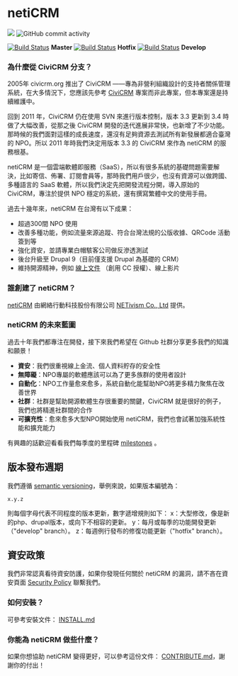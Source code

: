 netiCRM 
==============

<img src="https://img.shields.io/github/last-commit/NETivism/netiCRM">
<img alt="GitHub commit activity" src="https://img.shields.io/github/commit-activity/m/NETivism/netiCRM"> 

[![Build Status](https://github.com/NETivism/netiCRM/actions/workflows/ci.yml/badge.svg?branch=master)](https://github.com/NETivism/netiCRM/actions?query=branch%3Amaster+) **Master**
[![Build Status](https://github.com/NETivism/netiCRM/actions/workflows/ci.yml/badge.svg?branch=hotfix)](https://github.com/NETivism/netiCRM/actions?query=branch%3Ahotfix) **Hotfix**
[![Build Status](https://github.com/NETivism/netiCRM/actions/workflows/ci.yml/badge.svg?branch=develop)](https://github.com/NETivism/netiCRM/actions?query=branch%3Adevelop++) **Develop**

### 為什麼從 CiviCRM 分支？
2005年 civicrm.org 推出了 CiviCRM ——專為非營利組織設計的支持者關係管理系統，在大多情況下，您應該先參考 [CiviCRM](http://civicrm.org) 專案而非此專案，但本專案還是持續維護中。
 
回到 2011 年，CiviCRM 仍在使用 SVN 來進行版本控制，版本 3.3 更新到 3.4 時做了大幅改善，從那之後 CiviCRM 開發的迭代進展非常快，也新增了不少功能。那時候的我們面對這樣的成長速度，還沒有足夠資源去測試所有新發展都適合臺灣的 NPO。所以 2011 年時我們決定用版本 3.3 的 CiviCRM 來作為 netiCRM 的服務根基。
 
netiCRM 是一個雲端軟體即服務（SaaS），所以有很多系統的基礎問題需要解決，比如寄信、佈署、訂閱會員等，那時我們用戶很少，也沒有資源可以做跨國、多種語言的 SaaS 軟體，所以我們決定先把開發流程分開，導入原始的 CiviCRM，專注於提供 NPO 穩定的系統，還有撰寫繁體中文的使用手冊。

過去十幾年來，netiCRM 在台灣有以下成果：
- 超過300間 NPO 使用
- 改善多種功能，例如流量來源追蹤、符合台灣法規的公版收據、QRCode 活動簽到等
- 強化資安，並請專業白帽駭客公司做反滲透測試
- 後台升級至 Drupal 9（目前僅支援 Drupal 為基礎的 CRM）
- 維持開源精神，例如 [線上文件](https://neticrm.tw/online-learning) （創用 CC 授權）、線上影片


### 誰創建了 netiCRM？
[netiCRM](https://neticrm.tw) 由網絡行動科技股份有限公司 [NETivism Co., Ltd](https://netivism.com.tw) 提供。


### netiCRM 的未來藍圖
過去十年我們都專注在開發，接下來我們希望在 Github 社群分享更多我們的知識和願景！
- **資安**：我們很重視線上金流、個人資料貯存的安全性
- **無障礙**：NPO專屬的軟體應該可以為了更多族群的使用者設計
- **自動化**：NPO工作量愈來愈多，系統自動化能幫助NPO將更多精力聚焦在改善世界
- **社群**：社群是幫助開源軟體生存很重要的關鍵，CiviCRM 就是很好的例子，我們也將精進社群間的合作
- **可擴充性**：愈來愈多大型NPO開始使用 netiCRM，我們也會試著加強系統性能和擴充能力
 
有興趣的話歡迎看看我們每季度的里程碑 [milestones](https://github.com/NETivism/netiCRM/milestones) 。


## 版本發布週期
我們遵循 [semantic versioning](https://en.wikipedia.org/wiki/Software_versioning#Semantic_versioning)，舉例來說，如果版本編號為：
```
x.y.z
```
則每個字母代表不同程度的版本更新，數字遞增規則如下：
x：大型修改，像是新的php、drupal版本，或向下不相容的更新。
y：每月或每季的功能開發更新（"develop" branch）。
z：每週例行發布的修復功能更新（"hotfix" branch）。


## 資安政策
我們非常認真看待資安防護，如果你發現任何關於 netiCRM 的漏洞，請不吝在資安頁面 [Security Policy](https://github.com/netivism/netiCRM/security/policy) 聯繫我們。


### 如何安裝？
可參考安裝文件： [INSTALL.md](./INSTALL.md)


### 你能為 netiCRM 做些什麼？
如果你想協助 netiCRM 變得更好，可以參考這份文件： [CONTRIBUTE.md](./CONTRIBUTE.md)，謝謝你的付出！
